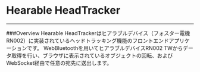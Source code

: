 # Hearable HeadTracker
---
###Overview
Hearable HeadTrackerはヒアラブルデバイス（フォスター電機 RN002）に実装されているヘッドトラッキング機能のフロントエンドアプリケーションです。
WebBluetoothを用いてヒアラブルデバイスRN002 TWからデータ取得を行い、ブラウザに表示されているオブジェクトの回転、およびWebSocket経由で任意の宛先に送出します。





